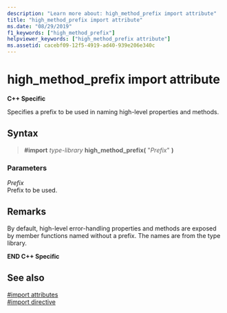 ```yaml
---
description: "Learn more about: high_method_prefix import attribute"
title: "high_method_prefix import attribute"
ms.date: "08/29/2019"
f1_keywords: ["high_method_prefix"]
helpviewer_keywords: ["high_method_prefix attribute"]
ms.assetid: cacebf09-12f5-4919-ad40-939e206e340c
---
```

# high_method_prefix import attribute

**C++ Specific**

Specifies a prefix to be used in naming high-level properties and methods.

## Syntax

> **#import** *type-library* **high_method_prefix(** "*Prefix*" **)**

### Parameters

*Prefix*\
Prefix to be used.

## Remarks

By default, high-level error-handling properties and methods are exposed by member functions named without a prefix. The names are from the type library.

**END C++ Specific**

## See also

[#import attributes](../preprocessor/hash-import-attributes-cpp.md)\
[#import directive](../preprocessor/hash-import-directive-cpp.md)
